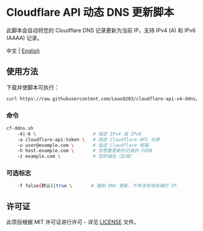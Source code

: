 # Cloudflare API 动态 DNS 更新脚本

此脚本会自动将您的 Cloudflare DNS 记录更新为当前 IP，支持 IPv4 (A) 和 IPv6 (AAAA) 记录。

中文 | [English](README.md)

## 使用方法

下载并使脚本可执行：

```sh
curl https://raw.githubusercontent.com/Leao9203/cloudflare-api-v4-ddns/dev/cf-v4-ddns.sh > /usr/local/bin/cf-ddns.sh && chmod +x /usr/local/bin/cf-ddns.sh
```

### 命令

```sh
cf-ddns.sh
	-4|-6 \                    	# 指定 IPv4 或 IPv6
    -a cloudflare-api-token \   # 指定 Cloudflare API 令牌
    -u user@example.com \       # 指定 Cloudflare 邮箱
    -h host.example.com \       # 您想要更新的记录的 FQDN
    -z example.com \            # 您的域名（区域）
```

### 可选标志

```sh
    -f false(默认)|true \       # 强制 DNS 更新，不考虑本地存储的 IP
```

## 许可证

此项目根据 MIT 许可证进行许可 - 详见 [LICENSE](LICENSE) 文件。